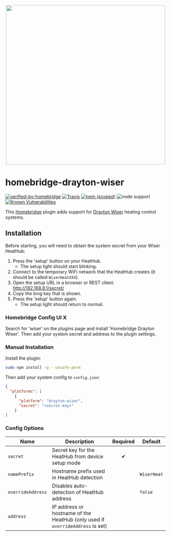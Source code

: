<p align="center">
  <img src="https://raw.githubusercontent.com/stringbean/homebridge-drayton-wiser/master/branding/Homebridge_x_Wiser.svg?sanitise=true" width="500px" />
</p>

# homebridge-drayton-wiser

[![verified-by-homebridge](https://badgen.net/badge/homebridge/verified/purple)](https://github.com/homebridge/homebridge/wiki/Verified-Plugins)
[![Travis](https://img.shields.io/travis/com/stringbean/homebridge-drayton-wiser)](https://travis-ci.com/github/stringbean/homebridge-drayton-wiser)
[![npm (scoped)](https://img.shields.io/npm/v/@string-bean/homebridge-drayton-wiser)](https://www.npmjs.com/package/@string-bean/homebridge-drayton-wiser)
![node support](https://img.shields.io/node/v-lts/@string-bean/homebridge-drayton-wiser)
[![Known Vulnerabilities](https://snyk.io/test/github/stringbean/homebridge-drayton-wiser/badge.svg)](https://snyk.io/test/github/stringbean/homebridge-drayton-wiser)


This [Homebridge](https://homebridge.io) plugin adds support for [Drayton Wiser](https://wiser.draytoncontrols.co.uk/)
heating control systems.

## Installation

Before starting, you will need to obtain the system secret from your Wiser HeatHub:

1. Press the 'setup' button on your HeatHub.
   - The setup light should start blinking.
2. Connect to the temporary WiFi network that the HeatHub creates (it should be called `WiserHeatXXX`).
3. Open the setup URL in a browser or REST client: http://192.168.8.1/secret/
4. Copy the long key that is shown.
5. Press the 'setup' button again.
   - The setup light should return to normal.

### Homebridge Config UI X

Search for 'wiser' on the plugins page and install 'Homebridge Drayton Wiser'. Then add your system secret and address
to the plugin settings.

### Manual Installation

Install the plugin:

```sh
sudo npm install -g --unsafe-perm
```

Then add your system config to `config.json`:

```json
{
  "platforms": [
    {
      "platform": "drayton-wiser",
      "secret": "<secret-key>"
    }
]
```

### Config Options

| Name              | Description                                                                   | Required | Default     |
| ----------------- | ----------------------------------------------------------------------------- | :------: | ----------- |
| `secret`          | Secret key for the HeatHub from device setup mode                             |    ✔     |             |
| `namePrefix`      | Hostname prefix used in HeatHub detection                                     |          | `WiserHeat` |
| `overrideAddress` | Disables auto-detection of HeatHub address                                    |          | `false`     |
| `address`         | IP address or hostname of the HeatHub (only used if `overrideAddress` is set) |          |             |
